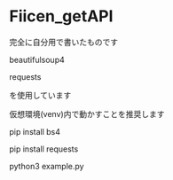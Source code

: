 # Fiicen_getAPI
完全に自分用で書いたものです


beautifulsoup4


requests


を使用しています




仮想環境(venv)内で動かすことを推奨します


pip install bs4


pip install requests


python3 example.py
